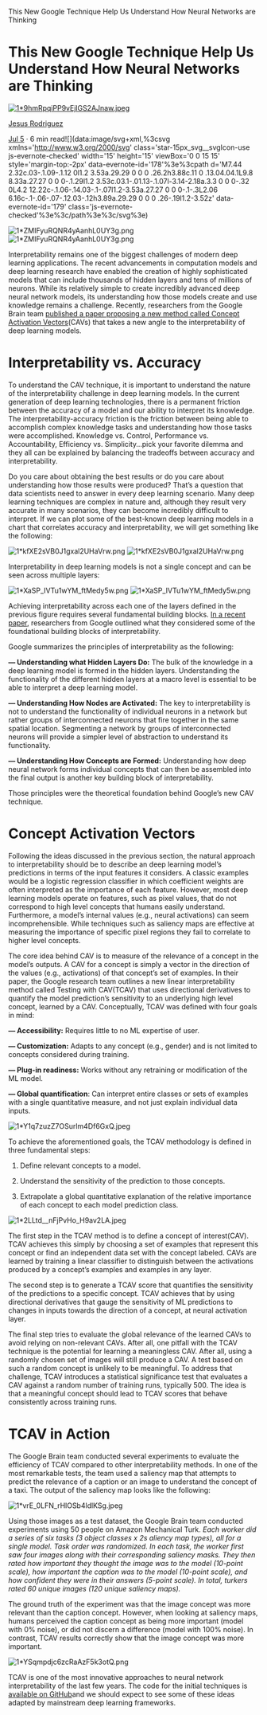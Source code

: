 This New Google Technique Help Us Understand How Neural Networks are Thinking

# This New Google Technique Help Us Understand How Neural Networks are Thinking

[![1*9hmRpqiPP9vEjlGS2AJnaw.jpeg](../_resources/88865ef6147d1fb2fe0d35fc8164fb42.jpg)](https://towardsdatascience.com/@jrodthoughts?source=post_page---------------------------)

[Jesus Rodriguez](https://towardsdatascience.com/@jrodthoughts?source=post_page---------------------------)

[Jul 5](https://towardsdatascience.com/this-new-google-technique-help-us-understand-how-neural-networks-are-thinking-229f783300?source=post_page---------------------------) · 6 min read![](data:image/svg+xml,%3csvg xmlns='http://www.w3.org/2000/svg' class='star-15px_svg__svgIcon-use js-evernote-checked' width='15' height='15' viewBox='0 0 15 15' style='margin-top:-2px' data-evernote-id='178'%3e%3cpath d='M7.44 2.32c.03-.1.09-.1.12 0l1.2 3.53a.29.29 0 0 0 .26.2h3.88c.11 0 .13.04.04.1L9.8 8.33a.27.27 0 0 0-.1.29l1.2 3.53c.03.1-.01.13-.1.07l-3.14-2.18a.3.3 0 0 0-.32 0L4.2 12.22c-.1.06-.14.03-.1-.07l1.2-3.53a.27.27 0 0 0-.1-.3L2.06 6.16c-.1-.06-.07-.12.03-.12h3.89a.29.29 0 0 0 .26-.19l1.2-3.52z' data-evernote-id='179' class='js-evernote-checked'%3e%3c/path%3e%3c/svg%3e)

![1*ZMIFyuRQNR4yAanhL0UY3g.png](../_resources/76a6f483e3152b193d078413e1471e81.png)
![1*ZMIFyuRQNR4yAanhL0UY3g.png](../_resources/188c38cb574afa17f72091cbf6009cdb.png)

Interpretability remains one of the biggest challenges of modern deep learning applications. The recent advancements in computation models and deep learning research have enabled the creation of highly sophisticated models that can include thousands of hidden layers and tens of millions of neurons. While its relatively simple to create incredibly advanced deep neural network models, its understanding how those models create and use knowledge remains a challenge. Recently, researchers from the Google Brain team [published a paper proposing a new method called Concept Activation Vectors](https://arxiv.org/pdf/1711.11279.pdf)(CAVs) that takes a new angle to the interpretability of deep learning models.

# Interpretability vs. Accuracy

To understand the CAV technique, it is important to understand the nature of the interpretability challenge in deep learning models. In the current generation of deep learning technologies, there is a permanent friction between the accuracy of a model and our ability to interpret its knowledge. The interpretability-accuracy friction is the friction between being able to accomplish complex knowledge tasks and understanding how those tasks were accomplished. Knowledge vs. Control, Performance vs. Accountability, Efficiency vs. Simplicity…pick your favorite dilemma and they all can be explained by balancing the tradeoffs between accuracy and interpretability.

Do you care about obtaining the best results or do you care about understanding how those results were produced? That’s a question that data scientists need to answer in every deep learning scenario. Many deep learning techniques are complex in nature and, although they result very accurate in many scenarios, they can become incredibly difficult to interpret. If we can plot some of the best-known deep learning models in a chart that correlates accuracy and interpretability, we will get something like the following:

![1*kfXE2sVB0J1gxal2UHaVrw.png](../_resources/829c4563059c8ca76c3afea0e770a777.png)
![1*kfXE2sVB0J1gxal2UHaVrw.png](../_resources/2fb314a5b6e6d75da57dd26f6046a949.png)

Interpretability in deep learning models is not a single concept and can be seen across multiple layers:

![1*XaSP_IVTu1wYM_ftMedy5w.png](../_resources/9b5263a7414921f951c24986f11bece7.png)
![1*XaSP_IVTu1wYM_ftMedy5w.png](../_resources/a0d5f23467f8ca6f4a618829e83baf13.png)

Achieving interpretability across each one of the layers defined in the previous figure requires several fundamental building blocks. [In a recent paper](https://distill.pub/2018/building-blocks/), researchers from Google outlined what they considered some of the foundational building blocks of interpretability.

Google summarizes the principles of interpretability as the following:

**— Understanding what Hidden Layers Do:** The bulk of the knowledge in a deep learning model is formed in the hidden layers. Understanding the functionality of the different hidden layers at a macro level is essential to be able to interpret a deep learning model.

**— Understanding How Nodes are Activated:** The key to interpretability is not to understand the functionality of individual neurons in a network but rather groups of interconnected neurons that fire together in the same spatial location. Segmenting a network by groups of interconnected neurons will provide a simpler level of abstraction to understand its functionality.

**— Understanding How Concepts are Formed:** Understanding how deep neural network forms individual concepts that can then be assembled into the final output is another key building block of interpretability.

Those principles were the theoretical foundation behind Google’s new CAV technique.

# Concept Activation Vectors

Following the ideas discussed in the previous section, the natural approach to interpretability should be to describe an deep learning model’s predictions in terms of the input features it considers. A classic examples would be a logistic regression classifier in which coefficient weights are often interpreted as the importance of each feature. However, most deep learning models operate on features, such as pixel values, that do not correspond to high level concepts that humans easily understand. Furthermore, a model’s internal values (e.g., neural activations) can seem incomprehensible. While techniques such as saliency maps are effective at measuring the importance of specific pixel regions they fail to correlate to higher level concepts.

The core idea behind CAV is to measure of the relevance of a concept in the model’s outputs. A CAV for a concept is simply a vector in the direction of the values (e.g., activations) of that concept’s set of examples. In their paper, the Google research team outlines a new linear interpretability method called Testing with CAV(TCAV) that uses directional derivatives to quantify the model prediction’s sensitivity to an underlying high level concept, learned by a CAV. Conceptually, TCAV was defined with four goals in mind:

**— Accessibility:** Requires little to no ML expertise of user.

**— Customization:** Adapts to any concept (e.g., gender) and is not limited to concepts considered during training.

**— Plug-in readiness:** Works without any retraining or modification of the ML model.

**— Global quantification**: Can interpret entire classes or sets of examples with a single quantitative measure, and not just explain individual data inputs.

![1*Y1q7zuzZ7OSurlm4Df6GxQ.jpeg](../_resources/404d2ebb4ac7a631d98ed55b2d18a17e.jpg)

To achieve the aforementioned goals, the TCAV methodology is defined in three fundamental steps:

1) Define relevant concepts to a model.
2) Understand the sensitivity of the prediction to those concepts.

3) Extrapolate a global quantitative explanation of the relative importance of each concept to each model prediction class.

![1*2LLtd__nFjPvHo_H9av2LA.jpeg](../_resources/2ec05f890defd852d1cd4494a781330d.jpg)

The first step in the TCAV method is to define a concept of interest(CAV). TCAV achieves this simply by choosing a set of examples that represent this concept or find an independent data set with the concept labeled. CAVs are learned by training a linear classifier to distinguish between the activations produced by a concept’s examples and examples in any layer.

The second step is to generate a TCAV score that quantifies the sensitivity of the predictions to a specific concept. TCAV achieves that by using directional derivatives that gauge the sensitivity of ML predictions to changes in inputs towards the direction of a concept, at neural activation layer.

The final step tries to evaluate the global relevance of the learned CAVs to avoid relying on non-relevant CAVs. After all, one pitfall with the TCAV technique is the potential for learning a meaningless CAV. After all, using a randomly chosen set of images will still produce a CAV. A test based on such a random concept is unlikely to be meaningful. To address that challenge, TCAV introduces a statistical significance test that evaluates a CAV against a random number of training runs, typically 500. The idea is that a meaningful concept should lead to TCAV scores that behave consistently across training runs.

# TCAV in Action

The Google Brain team conducted several experiments to evaluate the efficiency of TCAV compared to other interpretability methods. In one of the most remarkable tests, the team used a saliency map that attempts to predict the relevance of a caption or an image to understand the concept of a taxi. The output of the saliency map looks like the following:

![1*vrE_0LFN_rHlOSb4ldlKSg.jpeg](../_resources/3c2df3da8e447c78fa0c5c260247e167.jpg)

Using those images as a test dataset, the Google Brain team conducted experiments using 50 people on Amazon Mechanical Turk. *Each worker did a series of six tasks (3 object classes x 2s aliency map types), all for a single model. Task order was randomized. In each task, the worker first saw four images along with their corresponding saliency masks. They then rated how important they thought the image was to the model (10-point scale), how important the caption was to the model (10-point scale), and how confident they were in their answers (5-point scale). In total, turkers rated 60 unique images (120 unique saliency maps).*

The ground truth of the experiment was that the image concept was more relevant than the caption concept. However, when looking at saliency maps, humans perceived the caption concept as being more important (model with 0% noise), or did not discern a difference (model with 100% noise). In contrast, TCAV results correctly show that the image concept was more important.

![1*YSqmpdjc6zcRaAzF5k3otQ.png](../_resources/d57ba67677bface50019cfe1263e874b.png)

TCAV is one of the most innovative approaches to neural network interpretability of the last few years. The code for the initial techniques is [available on GitHub](https://github.com/tensorflow/tcav)and we should expect to see some of these ideas adapted by mainstream deep learning frameworks.